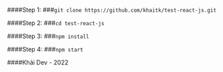 ####Step 1:
###`git clone https://github.com/khaitk/test-react-js.git`

####Step 2:
###`cd test-react-js`

####Step 3:
###`npm install`


####Step 4:
###`npm start`

####Khải Dev - 2022